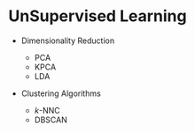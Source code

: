 # UnSupervised Learning
* Dimensionality Reduction
  * PCA
  * KPCA
  * LDA
  
* Clustering Algorithms
  * _k_-NNC
  * DBSCAN
